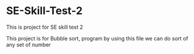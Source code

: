 # SE-Skill-Test-2
This is project for SE skill test 2

This project is for Bubble sort, program
by using this file we can do sort of any set of number
